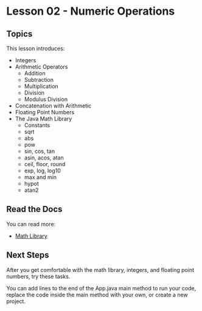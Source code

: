 # Lesson 02 - Numeric Operations

## Topics

This lesson introduces:

- Integers
- Arithmetic Operators
  - Addition
  - Subtraction
  - Multiplication
  - Division
  - Modulus Division
- Concatenation with Arithmetic
- Floating Point Numbers
- The Java Math Library
  - Constants
  - sqrt
  - abs
  - pow
  - sin, cos, tan
  - asin, acos, atan
  - ceil, floor, round
  - exp, log, log10
  - max and min
  - hypot
  - atan2

## Read the Docs

You can read more:

- [Math Library](https://docs.oracle.com/en/java/javase/11/docs/api/java.base/java/lang/Math.html)

## Next Steps

After you get comfortable with the math library, integers, and floating point numbers, try these tasks.

<!-- TODO: Add tasks. -->

You can add lines to the end of the App.java main method to run your code, replace the code inside the main method with your own, or create a new project.
